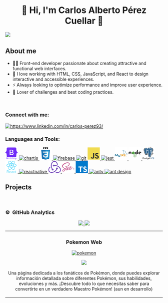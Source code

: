 <div align="center">
<h1 align="center">👋 Hi, I'm Carlos Alberto Pérez Cuellar 👋</h1>
</div>
<img src="https://i.imgur.com/etxWii6.png">

## About me

- 👨‍💻 Front-end developer passionate about creating attractive and functional web interfaces.
- 🎨 I love working with HTML, CSS, JavaScript, and React to design interactive and accessible experiences.
- ⚡ Always looking to optimize performance and improve user experience.
- 🚀 Lover of challenges and best coding practices.

<br>
<h3 align="left">Connect with me:</h3>
<p align="left">
  <a href="https://linkedin.com/in/carlos-perez93/" target="blank"
    ><img
      align="center"
      src="https://raw.githubusercontent.com/rahuldkjain/github-profile-readme-generator/master/src/images/icons/Social/linked-in-alt.svg"
      alt="https://www.linkedin.com/in/carlos-perez93/"
      height="30"
      width="40"
      borderRadius="50%" 
       />
  </a>

<h3 align="left">Languages and Tools:</h3>
<p align="left">
  <a href="https://getbootstrap.com" target="_blank" rel="noreferrer">
    <img
      src="https://raw.githubusercontent.com/devicons/devicon/master/icons/bootstrap/bootstrap-plain-wordmark.svg"
      alt="bootstrap"
      width="40"
      height="40"
      borderRadius="50%"
    />
  </a>
  <a href="https://www.chartjs.org" target="_blank" rel="noreferrer">
    <img
      src="https://www.chartjs.org/media/logo-title.svg"
      alt="chartjs"
      width="40"
      height="40"
      borderRadius="50%"
    />
  </a>
  <a href="https://www.w3schools.com/css/" target="_blank" rel="noreferrer">
    <img
      src="https://raw.githubusercontent.com/devicons/devicon/master/icons/css3/css3-original-wordmark.svg"
      alt="css3"
      width="40"
      height="40"
      borderRadius="50%"
    />
  </a>
  <a href="https://firebase.google.com/" target="_blank" rel="noreferrer">
    <img
      src="https://www.vectorlogo.zone/logos/firebase/firebase-icon.svg"
      alt="firebase"
      width="40"
      height="40"
      borderRadius="50%"
    />
  </a>
  <a href="https://git-scm.com/" target="_blank" rel="noreferrer">
    <img
      src="https://www.vectorlogo.zone/logos/git-scm/git-scm-icon.svg"
      alt="git"
      width="40"
      height="40"
      borderRadius="50%"
    />
  </a>
  <a
    href="https://developer.mozilla.org/en-US/docs/Web/JavaScript"
    target="_blank"
    rel="noreferrer"
  >
    <img
      src="https://raw.githubusercontent.com/devicons/devicon/master/icons/javascript/javascript-original.svg"
      alt="javascript"
      width="40"
      height="40"
      borderRadius="50%"
    />
  </a>
  <a href="https://jestjs.io" target="_blank" rel="noreferrer">
    <img
      src="https://www.vectorlogo.zone/logos/jestjsio/jestjsio-icon.svg"
      alt="jest"
      width="40"
      height="40"
      borderRadius="50%"
    />
  </a>
  <a href="https://www.mysql.com/" target="_blank" rel="noreferrer">
    <img
      src="https://raw.githubusercontent.com/devicons/devicon/master/icons/mysql/mysql-original-wordmark.svg"
      alt="mysql"
      width="40"
      height="40"
      borderRadius="50%"
    />
  </a>
  <a href="https://nodejs.org" target="_blank" rel="noreferrer">
    <img
      src="https://raw.githubusercontent.com/devicons/devicon/master/icons/nodejs/nodejs-original-wordmark.svg"
      alt="nodejs"
      width="40"
      height="40"
      borderRadius="50%"
    />
  </a>
  <a href="https://www.postgresql.org" target="_blank" rel="noreferrer">
    <img
      src="https://raw.githubusercontent.com/devicons/devicon/master/icons/postgresql/postgresql-original-wordmark.svg"
      alt="postgresql"
      width="40"
      height="40"
      borderRadius="50%"
    />
  </a>
  <a href="https://reactjs.org/" target="_blank" rel="noreferrer">
    <img
      src="https://raw.githubusercontent.com/devicons/devicon/master/icons/react/react-original-wordmark.svg"
      alt="react"
      width="40"
      height="40"
      borderRadius="50%"
    />
  </a>
  <a href="https://reactnative.dev/" target="_blank" rel="noreferrer">
    <img
      src="https://reactnative.dev/img/header_logo.svg"
      alt="reactnative"
      width="40"
      height="40"
      borderRadius="50"
    />
  </a>
  <a href="https://redux.js.org" target="_blank" rel="noreferrer">
    <img
      src="https://raw.githubusercontent.com/devicons/devicon/master/icons/redux/redux-original.svg"
      alt="redux"
      width="40"
      height="40"
    />
  </a>
  <a href="https://sass-lang.com" target="_blank" rel="noreferrer">
    <img
      src="https://raw.githubusercontent.com/devicons/devicon/master/icons/sass/sass-original.svg"
      alt="sass"
      width="40"
      height="40"
      borderRadius="50%"
    />
  </a>
  <a href="https://www.typescriptlang.org/" target="_blank" rel="noreferrer">
    <img
      src="https://raw.githubusercontent.com/devicons/devicon/master/icons/typescript/typescript-original.svg"
      alt="typescript"
      width="40"
      height="40"
    />
  </a>
  <a href="https://antv.antgroup.com/" target="_blank" rel="noreferrer">
    <img 
      src="https://mdn.alipayobjects.com/huamei_qa8qxu/afts/img/A*A-lcQbVTpjwAAAAAAAAAAAAADmJ7AQ/original"
      alt="antv"
    />
  </a>
   <a href="https://ant.design/" target="_blank" rel="noreferrer">
    <img
      src="https://gw.alipayobjects.com/zos/rmsportal/KDpgvguMpGfqaHPjicRK.svg"
      alt="ant design"
      width="40"
      height="40"
      />
  </a>
</p>

## Projects
<table>
<tr>
<td width="50%">
<h3 align="center">Pokemon Web</h3>
<div align="center">
<a href="https://github.com/CarlosPerez93/pokemon-web" target="_blank">
<img 
  width="300" 
  height="200" 
  src="https://i.pinimg.com/enabled/564x/ee/d8/c0/eed8c08afcd7335ccef90f757e4444dc.jpg" 
  alt="pokemon"/>
</a>
<p>
<a href="https://github.com/CarlosPerez93/pokemon-web" target="_blank">
<img src="https://img.shields.io/badge/CÓDIGO-ff9?style=for-the-badge&logo=github&logoColor=black">
</a>
</p>
<p>Una página dedicada a los fanáticos de Pokémon, donde puedes explorar información detallada sobre diferentes Pokémon, sus habilidades, evoluciones y más. ¡Descubre todo lo que necesitas saber para convertirte en un verdadero Maestro Pokémon! (aun en desarrollo)</p>
</div>
                                                                                      
</td>


<br>


### ⚙️ &nbsp;GitHub Analytics

<p align="center">
<a href="https://github.com/CarlosPerez93">
  <img height="180em" src="https://github-readme-stats-eight-theta.vercel.app/api?username=CarlosPerez93&show_icons=true&theme=algolia&include_all_commits=true&count_private=true"/>
  <img height="180em" src="https://github-readme-stats-eight-theta.vercel.app/api/top-langs/?username=CarlosPerez93&layout=compact&langs_count=8&theme=algolia"/>
</a>
</p>
